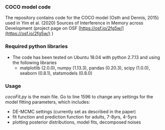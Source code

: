 ### COCO model code  
The repository contains code for the COCO model (Osth and Dennis, 2015) used in Yim et al. (2020) Sources of Interference in Memory across Development (project page on OSF [https://osf.io/2fg5w/](https://osf.io/2fg5w/) )

### Required python libraries
* The code has been tested on Ubuntu 18.04 with python 2.7.13 and using the following libraries
  * matplotlib (2.0.0), numpy (1.13.3), pandas (0.20.3), scipy (1.0.0), seaborn (0.8.1), statsmodels (0.8.0)

### Usage
*cocoFit.py* is the main file. Go to line 1596 to change any settings for the model fitting parameters, which includes:
* DE-MCMC settings (currently set as described in the paper)
* fit function and prediction function for adults, 7-8yrs, 4-5yrs
* plotting posterior distributions, model fits, decomposed noises
